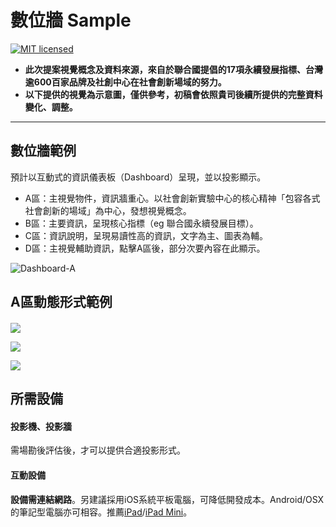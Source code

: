 # **數位牆 Sample**


[![MIT licensed][mit-badge]][mit-url]

- **此次提案視覺概念及資料來源，來自於聯合國提倡的17項永續發展指標、台灣逾600百家品牌及社創中心在社會創新場域的努力。**
- **以下提供的視覺為示意圖，僅供參考，初稿會依照貴司後續所提供的完整資料變化、調整。**



[mit-badge]: https://img.shields.io/badge/license-MIT-blue.svg
[mit-url]: https://github.com/w3reality/three-geo/blob/master/LICENSE

-------



## 數位牆範例



預計以互動式的資訊儀表板（Dashboard）呈現，並以投影顯示。

- A區：主視覺物件，資訊牆重心。以社會創新實驗中心的核心精神「包容各式社會創新的場域」為中心，發想視覺概念。
- B區：主要資訊，呈現核心指標（eg 聯合國永續發展目標）。
- C區：資訊說明，呈現易讀性高的資訊，文字為主、圖表為輔。
- D區：主視覺輔助資訊，點擊A區後，部分次要內容在此顯示。



![Dashboard-A](https://vikhuang.github.io/SIL_ex/textures/Dashboard-A.png)



## A區動態形式範例

#### 



![](https://github.blog/wp-content/uploads/2020/12/layers-loop.h264.2020-12-21-11_16_56.gif?resize=640%2C409)



![](https://cdn.dribbble.com/users/1851222/screenshots/5915249/cubik3.gif)



![](https://64.media.tumblr.com/dca4ee081c71ab90204234870c7ffb09/10d6e520057bddd1-cf/s1280x1920/6e954b9291d289c551b6ca51960d91e992ce1ca2.gifv)



## 所需設備

#### 投影機、投影牆

需場勘後評估後，才可以提供合適投影形式。

#### 互動設備 

**設備需連結網路**。另建議採用iOS系統平板電腦，可降低開發成本。Android/OSX的筆記型電腦亦可相容。推薦[iPad](https://www.apple.com/tw/ipad-10.2/)/[iPad Mini](https://www.apple.com/tw/ipad-mini/)。

